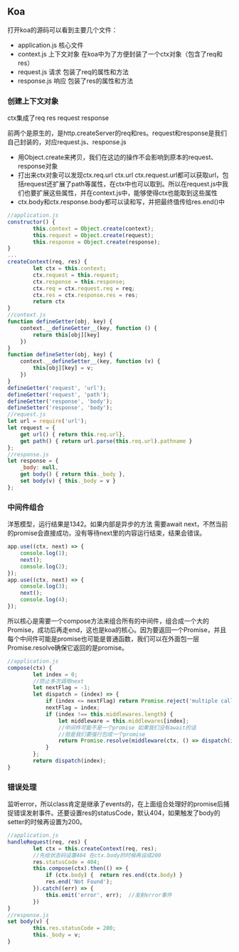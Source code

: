 ## Koa

打开koa的源码可以看到主要几个文件：

- application.js 核心文件
- context.js 上下文对象 在koa中为了方便封装了一个ctx对象（包含了req和res）
- request.js 请求 包装了req的属性和方法
- response.js 响应 包装了res的属性和方法

### 创建上下文对象

ctx集成了req res request response

前两个是原生的，是http.createServer的req和res。request和response是我们自己封装的，对应request.js、response.js

- 用Object.create来拷贝，我们在这边的操作不会影响到原本的request、response对象
- 打出来ctx对象可以发现ctx.req.url ctx.url ctx.request.url都可以获取url，包括request还扩展了path等属性，在ctx中也可以取到。所以在request.js中我们也要扩展这些属性，并在context.js中，能够使得ctx也能取到这些属性
- ctx.body和ctx.response.body都可以读和写，并把最终值传给res.end()中

```javascript
//application.js
constructor() {
        this.context = Object.create(context);
        this.request = Object.create(request);
        this.response = Object.create(response);
}
...
createContext(req, res) {
        let ctx = this.context;
        ctx.request = this.request;
        ctx.response = this.response;
        ctx.req = ctx.request.req = req;
        ctx.res = ctx.response.res = res;
        return ctx
}
//context.js
function defineGetter(obj, key) {
    context.__defineGetter__(key, function () {
        return this[obj][key]
    })
}
function defineSetter(obj, key) {
    context.__defineSetter__(key, function (v) {
        this[obj][key] = v;
    })
}
defineGetter('request', 'url');
defineGetter('request', 'path');
defineGetter('response', 'body');
defineSetter('response', 'body');
//request.js
let url = require('url');
let request = {
    get url() { return this.req.url},
    get path() { return url.parse(this.req.url).pathname }
};
//response.js
let response = {
    _body: null,
    get body() { return this._body },
    set body(v) { this._body = v }
};
```

### 中间件组合

洋葱模型，运行结果是1342。如果内部是异步的方法 需要await next，不然当前的promise会直接成功，没有等待next里的内容运行结束，结果会错误。

```javascript
app.use((ctx, next) => {
    console.log(1);
    next();
    console.log(2);
});
app.use((ctx, next) => {
    console.log(3);
    next();
    console.log(4);
});
```

所以核心是需要一个compose方法来组合所有的中间件，组合成一个大的Promise，成功后再走end，这也是koa的核心。因为要返回一个Promise，并且每个中间件可能是promise也可能是普通函数，我们可以在外面包一层Promise.resolve确保它返回的是promise。

```javascript
//application.js
compose(ctx) {
        let index = 0;
        //防止多次调用next
        let nextFlag = -1;
        let dispatch = (index) => {
            if (index <= nextFlag) return Promise.reject('multiple call next()');
            nextFlag = index;
            if (index !== this.middlewares.length) {
                let middleware = this.middlewares[index];
                //中间件可能不是一个promise 如果我们没有await的话
                //但是我们要强行包成一个promise
                return Promise.resolve(middleware(ctx, () => dispatch(index + 1)))
            }
        };
        return dispatch(index);
}
```

### 错误处理

监听error，所以class肯定是继承了events的，在上面组合处理好的promise后捕捉错误发射事件。还要设置res的statusCode，默认404，如果触发了body的setter的时候再设置为200。

```javascript
//application.js
handleRequest(req, res) {
        let ctx = this.createContext(req, res);
        //先给状态码设置404 在ctx.body的时候再设成200
        res.statusCode = 404;
        this.compose(ctx).then(() => {
            if (ctx.body) {  return res.end(ctx.body) }
            res.end('Not Found');
        }).catch((err) => {
            this.emit('error', err);  //发射error事件
        })
}
//response.js
set body(v) {
        this.res.statusCode = 200;
        this._body = v;
}
```

